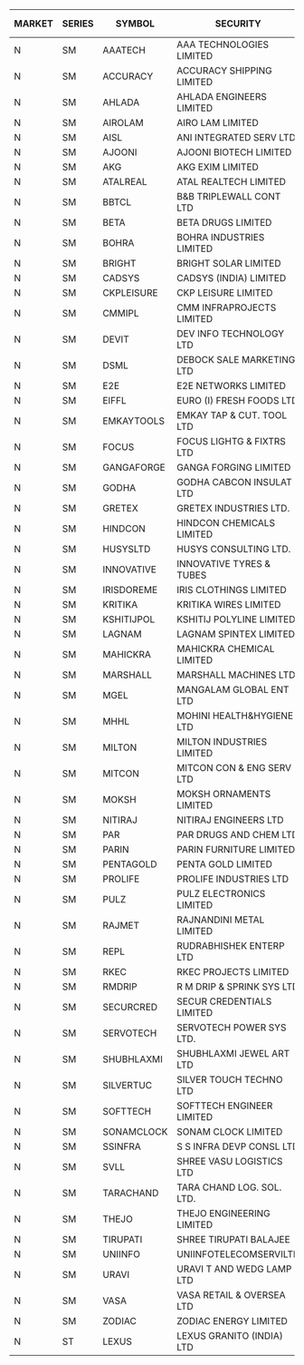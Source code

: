 


| MARKET | SERIES | SYMBOL | SECURITY | PREV CL PR | OPEN PRICE | HIGH PRICE | LOW PRICE | CLOSE PRICE | NET TRDVAL | NET TRDQTY | CORP IND | HI 52 WK | LO 52 WK |
| ----- | ----- | ----- | ----- | ----- | ----- | ----- | ----- | ----- | ----- | ----- | ----- | ----- | ----- |
| N | SM | AAATECH | AAA TECHNOLOGIES LIMITED | 42.70 | 43.00 | 43.00 | 42.50 | 42.50 | 384600.00 | 9000 |  | 48.00 | 42.25 |
| N | SM | ACCURACY | ACCURACY SHIPPING LIMITED | 27.65 | 28.90 | 29.00 | 27.05 | 27.05 | 135920.00 | 4800 |  | 42.60 | 12.35 |
| N | SM | AHLADA | AHLADA ENGINEERS LIMITED | 80.40 | 83.80 | 88.00 | 83.80 | 86.00 | 1103650.00 | 13000 |  | 88.00 | 36.30 |
| N | SM | AIROLAM | AIRO LAM LIMITED | 27.55 | 25.00 | 28.45 | 25.00 | 28.45 | 244350.00 | 9000 |  | 30.50 | 14.45 |
| N | SM | AISL | ANI INTEGRATED SERV LTD. | 21.50 | 21.00 | 21.00 | 20.45 | 20.75 | 149220.00 | 7200 |  | 28.55 | 14.30 |
| N | SM | AJOONI | AJOONI BIOTECH LIMITED | 32.30 | 30.85 | 31.65 | 30.75 | 31.65 | 1257800.00 | 40000 |  | 36.50 | 6.35 |
| N | SM | AKG | AKG EXIM LIMITED | 42.00 | 44.40 | 44.40 | 44.40 | 44.40 | 284160.00 | 6400 |  | 76.50 | 30.00 |
| N | SM | ATALREAL | ATAL REALTECH LIMITED | 44.60 | 41.45 | 41.45 | 41.45 | 41.45 | 66320.00 | 1600 |  | 51.00 | 41.00 |
| N | SM | BBTCL | B&B TRIPLEWALL CONT LTD | 40.00 | 40.00 | 40.00 | 40.00 | 40.00 | 120000.00 | 3000 |  | 42.80 | 27.20 |
| N | SM | BETA | BETA DRUGS LIMITED | 118.50 | 120.00 | 120.00 | 116.00 | 116.50 | 755320.00 | 6400 |  | 140.80 | 37.00 |
| N | SM | BOHRA | BOHRA INDUSTRIES LIMITED | 1.05 | 1.10 | 1.10 | 1.10 | 1.10 | 13200.00 | 12000 |  | 2.50 | .35 |
| N | SM | BRIGHT | BRIGHT SOLAR LIMITED | 7.00 | 6.70 | 7.20 | 6.65 | 6.65 | 141750.00 | 21000 |  | 15.50 | 4.70 |
| N | SM | CADSYS | CADSYS (INDIA) LIMITED | 21.50 | 22.55 | 22.55 | 22.55 | 22.55 | 45100.00 | 2000 |  | 37.50 | 15.50 |
| N | SM | CKPLEISURE | CKP LEISURE LIMITED | 3.00 | 3.00 | 3.00 | 2.85 | 2.85 | 34800.00 | 12000 |  | 7.55 | 2.80 |
| N | SM | CMMIPL | CMM INFRAPROJECTS LIMITED | 2.80 | 2.90 | 2.90 | 2.80 | 2.80 | 42300.00 | 15000 |  | 9.25 | 2.25 |
| N | SM | DEVIT | DEV INFO TECHNOLOGY LTD | 136.45 | 137.05 | 137.05 | 137.05 | 137.05 | 205575.00 | 1500 |  | 137.05 | 57.00 |
| N | SM | DSML | DEBOCK SALE MARKETING LTD | 20.40 | 19.45 | 19.45 | 19.40 | 19.40 | 233100.00 | 12000 |  | 21.95 | 3.50 |
| N | SM | E2E | E2E NETWORKS LIMITED | 37.25 | 35.55 | 37.00 | 35.55 | 36.75 | 218600.00 | 6000 |  | 57.95 | 13.30 |
| N | SM | EIFFL | EURO (I) FRESH FOODS LTD | 93.25 | 95.00 | 95.00 | 94.50 | 95.00 | 455600.00 | 4800 |  | 118.90 | 71.00 |
| N | SM | EMKAYTOOLS | EMKAY TAP & CUT. TOOL LTD | 77.50 | 81.35 | 81.35 | 81.35 | 81.35 | 48810.00 | 600 |  | 164.75 | 58.65 |
| N | SM | FOCUS | FOCUS LIGHTG & FIXTRS LTD | 19.00 | 18.05 | 18.05 | 18.05 | 18.05 | 216600.00 | 12000 |  | 35.70 | 15.50 |
| N | SM | GANGAFORGE | GANGA FORGING LIMITED | 19.10 | 19.30 | 19.65 | 19.30 | 19.50 | 350700.00 | 18000 |  | 21.00 | 8.70 |
| N | SM | GODHA | GODHA CABCON INSULAT LTD | 34.10 | 33.90 | 34.50 | 33.90 | 34.50 | 547600.00 | 16000 |  | 34.95 | 11.80 |
| N | SM | GRETEX | GRETEX INDUSTRIES LTD. | 6.10 | 6.40 | 6.40 | 6.40 | 6.40 | 38400.00 | 6000 |  | 6.40 | 5.20 |
| N | SM | HINDCON | HINDCON CHEMICALS LIMITED | 26.15 | 26.15 | 27.00 | 25.35 | 25.50 | 1462400.00 | 56000 |  | 27.00 | 8.05 |
| N | SM | HUSYSLTD | HUSYS CONSULTING LTD. | 113.30 | 108.00 | 108.00 | 108.00 | 108.00 | 216000.00 | 2000 |  | 131.85 | 20.50 |
| N | SM | INNOVATIVE | INNOVATIVE TYRES & TUBES | 6.65 | 6.95 | 6.95 | 6.95 | 6.95 | 20850.00 | 3000 |  | 13.20 | 5.40 |
| N | SM | IRISDOREME | IRIS CLOTHINGS LIMITED | 39.00 | 43.00 | 43.00 | 43.00 | 43.00 | 240800.00 | 5600 |  | 192.00 | 28.50 |
| N | SM | KRITIKA | KRITIKA WIRES LIMITED | 37.00 | 37.00 | 37.10 | 37.00 | 37.10 | 592800.00 | 16000 |  | 37.50 | 32.00 |
| N | SM | KSHITIJPOL | KSHITIJ POLYLINE LIMITED | 25.20 | 25.00 | 25.10 | 24.90 | 25.00 | 500000.00 | 20000 |  | 34.35 | 19.20 |
| N | SM | LAGNAM | LAGNAM SPINTEX LIMITED | 8.40 | 8.80 | 8.80 | 8.80 | 8.80 | 26400.00 | 3000 |  | 12.50 | 6.60 |
| N | SM | MAHICKRA | MAHICKRA CHEMICAL LIMITED | 78.50 | 78.65 | 78.85 | 78.55 | 78.55 | 354075.00 | 4500 |  | 93.50 | 70.00 |
| N | SM | MARSHALL | MARSHALL MACHINES LTD | 9.35 | 9.35 | 9.80 | 8.90 | 9.70 | 284550.00 | 30000 |  | 20.80 | 4.85 |
| N | SM | MGEL | MANGALAM GLOBAL ENT LTD | 41.50 | 41.50 | 41.50 | 41.50 | 41.50 | 249000.00 | 6000 |  | 65.10 | 38.00 |
| N | SM | MHHL | MOHINI HEALTH&HYGIENE LTD | 18.55 | 18.55 | 18.55 | 18.55 | 18.55 | 55650.00 | 3000 |  | 23.20 | 11.35 |
| N | SM | MILTON | MILTON INDUSTRIES LIMITED | 13.25 | 12.60 | 13.25 | 12.60 | 13.25 | 169180.00 | 13200 |  | 16.35 | 7.00 |
| N | SM | MITCON | MITCON CON & ENG SERV LTD | 37.00 | 38.85 | 38.85 | 38.85 | 38.85 | 77700.00 | 2000 |  | 43.00 | 36.50 |
| N | SM | MOKSH | MOKSH ORNAMENTS LIMITED | 27.00 | 26.00 | 26.00 | 26.00 | 26.00 | 78000.00 | 3000 |  | 36.25 | 21.00 |
| N | SM | NITIRAJ | NITIRAJ ENGINEERS LTD | 47.95 | 50.25 | 50.25 | 50.25 | 50.25 | 904500.00 | 18000 |  | 67.95 | 47.95 |
| N | SM | PAR | PAR DRUGS AND CHEM LTD | 69.00 | 69.00 | 69.00 | 69.00 | 69.00 | 138000.00 | 2000 |  | 74.80 | 26.20 |
| N | SM | PARIN | PARIN FURNITURE LIMITED | 70.00 | 70.00 | 70.00 | 70.00 | 70.00 | 140000.00 | 2000 |  | 75.00 | 40.85 |
| N | SM | PENTAGOLD | PENTA GOLD LIMITED | 33.00 | 31.35 | 34.65 | 31.35 | 34.65 | 198000.00 | 6000 |  | 39.10 | 15.40 |
| N | SM | PROLIFE | PROLIFE INDUSTRIES LTD | 50.10 | 52.60 | 52.60 | 52.60 | 52.60 | 631200.00 | 12000 |  | 52.60 | 27.35 |
| N | SM | PULZ | PULZ ELECTRONICS LIMITED | 15.10 | 15.10 | 15.10 | 14.35 | 14.35 | 117800.00 | 8000 |  | 21.60 | 9.20 |
| N | SM | RAJMET | RAJNANDINI METAL LIMITED | 30.05 | 29.80 | 29.80 | 29.80 | 29.80 | 238400.00 | 8000 |  | 41.30 | 23.85 |
| N | SM | REPL | RUDRABHISHEK ENTERP LTD | 103.90 | 108.95 | 109.00 | 101.00 | 101.00 | 3106800.00 | 30000 |  | 109.35 | 24.50 |
| N | SM | RKEC | RKEC PROJECTS LIMITED | 36.95 | 36.00 | 36.00 | 34.85 | 34.85 | 457900.00 | 13000 |  | 65.00 | 26.20 |
| N | SM | RMDRIP | R M DRIP & SPRINK SYS LTD | 48.95 | 51.00 | 51.00 | 51.00 | 51.00 | 102000.00 | 2000 |  | 63.00 | 14.65 |
| N | SM | SECURCRED | SECUR CREDENTIALS LIMITED | 14.55 | 15.25 | 15.25 | 15.25 | 15.25 | 27450.00 | 1800 |  | 33.75 | 12.15 |
| N | SM | SERVOTECH | SERVOTECH POWER SYS LTD. | 21.00 | 19.95 | 19.95 | 19.95 | 19.95 | 159600.00 | 8000 |  | 23.80 | 6.50 |
| N | SM | SHUBHLAXMI | SHUBHLAXMI JEWEL ART LTD | 13.15 | 13.80 | 13.80 | 12.80 | 13.75 | 136800.00 | 10000 |  | 59.90 | 12.05 |
| N | SM | SILVERTUC | SILVER TOUCH TECHNO LTD | 91.50 | 100.00 | 100.00 | 100.00 | 100.00 | 200000.00 | 2000 |  | 130.00 | 89.00 |
| N | SM | SOFTTECH | SOFTTECH ENGINEER LIMITED | 87.50 | 83.20 | 83.20 | 83.15 | 83.20 | 399280.00 | 4800 |  | 88.00 | 32.45 |
| N | SM | SONAMCLOCK | SONAM CLOCK LIMITED | 61.20 | 60.00 | 60.00 | 60.00 | 60.00 | 360000.00 | 6000 |  | 63.25 | 30.80 |
| N | SM | SSINFRA | S S INFRA DEVP CONSL LTD | 7.10 | 7.10 | 7.10 | 7.10 | 7.10 | 42600.00 | 6000 |  | 14.45 | 5.65 |
| N | SM | SVLL | SHREE VASU LOGISTICS LTD | 85.25 | 85.95 | 85.95 | 85.95 | 85.95 | 85950.00 | 1000 |  | 106.00 | 70.00 |
| N | SM | TARACHAND | TARA CHAND LOG. SOL. LTD. | 31.00 | 32.50 | 32.50 | 31.00 | 31.00 | 127000.00 | 4000 |  | 43.00 | 21.10 |
| N | SM | THEJO | THEJO ENGINEERING LIMITED | 1220.00 | 1220.00 | 1220.00 | 1220.00 | 1220.00 | 1830000.00 | 1500 |  | 1468.50 | 350.55 |
| N | SM | TIRUPATI | SHREE TIRUPATI BALAJEE | 26.05 | 27.00 | 27.35 | 27.00 | 27.35 | 649050.00 | 24000 |  | 45.00 | 22.40 |
| N | SM | UNIINFO | UNIINFOTELECOMSERVILTD | 20.00 | 21.00 | 21.00 | 21.00 | 21.00 | 42000.00 | 2000 |  | 32.15 | 7.85 |
| N | SM | URAVI | URAVI T AND WEDG LAMP LTD | 120.90 | 122.50 | 122.50 | 122.50 | 122.50 | 294000.00 | 2400 |  | 125.00 | 95.00 |
| N | SM | VASA | VASA RETAIL & OVERSEA LTD | 5.40 | 5.60 | 5.65 | 5.60 | 5.65 | 45000.00 | 8000 |  | 14.30 | 5.00 |
| N | SM | ZODIAC | ZODIAC ENERGY LIMITED | 12.90 | 13.40 | 13.40 | 13.40 | 13.40 | 53600.00 | 4000 |  | 23.75 | 11.25 |
| N | ST | LEXUS | LEXUS GRANITO (INDIA) LTD | 16.05 | 16.50 | 16.50 | 16.50 | 16.50 | 33000.00 | 2000 |  | 74.00 | 16.05 |



